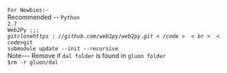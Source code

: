 <code>For Newbies:- </code> <br>
Recommended -- <code>Python 2.7</code> <br>
<code>Web2Py ;;;</code><br>
<code>$git clone https://github.com/web2py/web2py.git </code><br>
<code>$git submodule update --init --recursive</code><br>
Note---
Remove if <code>dal folder</code> is found in <code>gluon folder</code><br>
<code>$rm -r gluon/dal</code><br>
